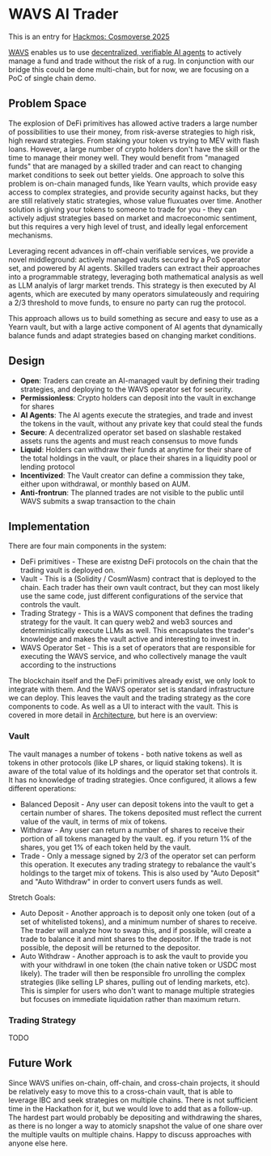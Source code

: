 # WAVS AI Trader

This is an entry for [Hackmos: Cosmoverse 2025](https://dorahacks.io/hackathon/hackmos-2025/detail)

[WAVS](https://www.wavs.xyz) enables us to use [decentralized, verifiable AI agents](https://www.layer.xyz/news-and-insights/deterministic-ai) to actively manage a fund and trade without the risk of a rug.
In conjunction with our bridge this could be done multi-chain, but for now, we are focusing on a PoC of single chain demo.

## Problem Space

The explosion of DeFi primitives has allowed active traders a large number of possibilities to use their money, from risk-averse strategies to high risk, high reward strategies.
From staking your token vs trying to MEV with flash loans. However, a large number of crypto holders don't have the skill or the time to manage their money well.
They would benefit from "managed funds" that are managed by a skilled trader and can react to changing market conditions to seek out better yields.
One approach to solve this problem is on-chain managed funds, like Yearn vaults, which provide easy access to complex strategies, and provide security against hacks,
but they are still relatively static strategies, whose value fluxuates over time. Another solution is giving your tokens to someone to trade for you - they can actively
adjust strategies based on market and macroeconomic sentiment, but this requires a very high level of trust, and ideally legal enforcement mechanisms.

Leveraging recent advances in off-chain verifiable services, we provide a novel middleground: actively managed vaults secured by a PoS operator set, and powered by AI agents.
Skilled traders can extract their approaches into a programmable strategy, leveraging both mathematical analysis as well as LLM analyis of largr market trends.
This strategy is then executed by AI agents, which are executed by many operators simulateously and requiring a 2/3 threshold to move funds, to ensure no party can rug the protocol.

This approach allows us to build something as secure and easy to use as a Yearn vault, but with a large active component of AI agents that dynamically balance funds and adapt strategies based on changing market conditions.

## Design

* **Open**: Traders can create an AI-managed vault by defining their trading strategies, and deploying to the WAVS operator set for security.
* **Permissionless**: Crypto holders can deposit into the vault in exchange for shares
* **AI Agents**: The AI agents execute the strategies, and trade and invest the tokens in the vault, without any private key that could steal the funds
* **Secure**: A decentralized operator set based on slashable restaked assets runs the agents and must reach consensus to move funds 
* **Liquid**: Holders can withdraw their funds at anytime for their share of the total holdings in the vault, or place their shares in a liquidity pool or lending protocol
* **Incentivized**: The Vault creator can define a commission they take, either upon withdrawal, or monthly based on AUM.
* **Anti-frontrun**: The planned trades are not visible to the public until WAVS submits a swap transaction to the chain

## Implementation

There are four main components in the system:

* DeFi primitives - These are existng DeFi protocols on the chain that the trading vault is deployed on.
* Vault - This is a (Solidity / CosmWasm) contract that is deployed to the chain. Each trader has their own vault contract, but they can most likely use the same code, just different configurations of the service that controls the vault.
* Trading Strategy - This is a WAVS component that defines the trading strategy for the vault. It can query web2 and web3 sources and deterministically execute LLMs as well. This encapsulates the trader's knowledge and makes the vault active and interesting to invest in.
* WAVS Operator Set - This is a set of operators that are responsible for executing the WAVS service, and who collectively manage the vault according to the instructions

The blockchain itself and the DeFi primitives already exist, we only look to integrate with them. And the WAVS operator set is standard infrastructure we can deploy. This leaves the vault and the trading strategy as the core components to code. As well as a UI to interact with the vault. This is covered in more detail in [Architecture](./docs/Architecture.md), but here is an overview:

### Vault

The vault manages a number of tokens - both native tokens as well as tokens in other protocols (like LP shares, or liquid staking tokens). It is aware of the total value of its holdings and the operator set that controls it. It has no knowledge of trading strategies. Once configured, it allows a few different operations:

* Balanced Deposit - Any user can deposit tokens into the vault to get a certain number of shares. The tokens deposited must reflect the current value of the vault, in terms of mix of tokens.
* Withdraw - Any user can return a number of shares to receive their portion of all tokens managed by the vault. eg. if you return 1% of the shares, you get 1% of each token held by the vault. 
* Trade - Only a message signed by 2/3 of the operator set can perform this operation. It executes any trading strategy to rebalance the vault's holdings to the target mix of tokens. This is also used by "Auto Deposit" and "Auto Withdraw" in order to convert users funds as well.

Stretch Goals:

* Auto Deposit - Another approach is to deposit only one token (out of a set of whitelisted tokens), and a minimum number of shares to receive. The trader will analyze how to swap this, and if possible, will create a trade to balance it and mint shares to the depositor. If the trade is not possible, the deposit will be returned to the depositor. 
* Auto Withdraw - Another approach is to ask the vault to provide you with your withdrawl in one token (the chain native token or USDC most likely). The trader will then be responsible fro unrolling the complex strategies (like selling LP shares, pulling out of lending markets, etc). This is simpler for users who don't want to manage multiple strategies but focuses on immediate liquidation rather than maximum return.


### Trading Strategy

TODO

## Future Work

Since WAVS unifies on-chain, off-chain, and cross-chain projects, it should be relatively easy to move this to a cross-chain vault, that is able to leverage IBC and seek strategies on multiple chains.
There is not sufficient time in the Hackathon for it, but we would love to add that as a follow-up. The hardest part would probably be depositing and withdrawing the shares, as there is no longer a way to atomicly snapshot the value of one share over the multiple vaults on multiple chains. Happy to discuss approaches with anyone else here.